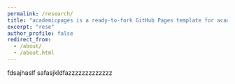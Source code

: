```yaml
---
permalink: /research/
title: "academicpages is a ready-to-fork GitHub Pages template for academic personal websites"
excerpt: "rese"
author_profile: false
redirect_from: 
  - /about/
  - /about.html
---
```

fdsajhaslf
safasjkldfazzzzzzzzzzzzz

